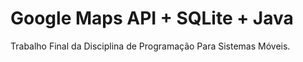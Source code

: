 # Google Maps API + SQLite + Java

Trabalho Final da Disciplina de Programação Para Sistemas Móveis.
